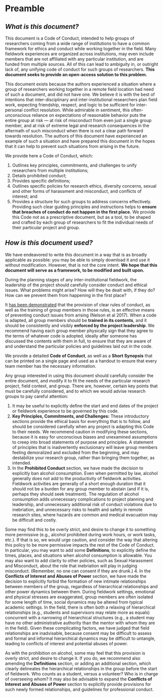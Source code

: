 # Preamble
## _What is this document?_  
This document is a Code of Conduct, intended to help groups of researchers coming from a wide range of institutions to have a common framework for ethics and conduct while working together in the field. Many fieldwork experiences are organized across institutions, may even include members that are not affiliated with any particular institution, and are funded from multiple sources. All of this can lead to ambiguity in, or outright lack of, any unifying code of conduct for such groups of researchers. **This document seeks to provide an open-access solution to this problem.** 

This document exists because the authors experienced a situation where a group of researchers working together in a remote field location had need of such a document, and did not have one. We believe it is with the best of intentions that inter-disciplinary and inter-institutional researchers plan field work, expecting friendship, respect, and logic to be sufficient for inter-personal conflict resolution. While admirable in sentiment, this often-unconscious reliance on expectations of reasonable behavior puts the entire group at risk — at risk of misconduct from even just a single group member, and at risk of extreme legal and research consequences in the aftermath of such misconduct when there is not a clear path forward towards resolution. The authors of this document have experienced an example of such a situation and have prepared this document in the hopes that it can help to prevent such situations from arising in the future. 

We provide here a Code of Conduct, which: 
1. Outlines key principles, commitments, and challenges to unify researchers from multiple institutions; 
2. Details prohibited conduct; 
3. Provides specific definitions; 
4. Outlines specific policies for research ethics, diversity concerns, sexual and other forms of harassment and misconduct, and conflicts of interest; and
5. Provides a structure for such groups to address concerns effectively. 
Providing such clear guiding principles and instructions helps to **ensure that breaches of conduct do not happen in the first place.** We provide this Code not as a prescriptive document, but as a tool, to be shaped and crafted by each group of researchers to fit the individual needs of their particular project and group. 

## _How is this document used?_
We have endeavored to write this document in a way that is as broadly applicable as possible: you may be able to simply download it and use it without modification. However, that is not the core intent. **We hope that this document will serve as a framework, to be modified and built upon.**

During the planning stages of any inter-institutional fieldwork, the leadership of the project should carefully consider conduct and ethical issues. What problems might arise? How will they be dealt with, if they do? How can we prevent them from happening in the first place? 

It [has been demonstrated](https://anthrosource.onlinelibrary.wiley.com/doi/10.1111/aman.12929) that the provision of clear rules of conduct, as well as the training of group members in those rules, is an effective means of preventing conduct issues from arising (Nelson et al 2017). When a code is adapted, all group members should be **trained in its contents**, and it should be consistently and visibly **enforced by the project leadership**. We recommend having each group member physically sign that they agree to the terms of whatever code is adopted, ideally after someone has discussed the contents with them in full, to ensure that they are aware of and understand the particular policies and guidelines laid out in the code. 

We provide a detailed **Code of Conduct**, as well as a **Short Synopsis** that can be printed on a single page and used as a handout to ensure that every team member has the necessary information. 

Any group interested in using this document should carefully consider the entire document, and modify it to fit the needs of the particular research project, field context, and group. There are, however, certain key points that must be carefully considered, and to which we would advise research groups to pay careful attention: 

1. It may be useful to explicitly define the start and end dates of the project or fieldwork experience to be governed by this code.
2. **Key Principles, Commitments, and Challenges:** These introductory sections provide the ethical basis for everything that is to follow, and should be considered carefully when any project is adapting this Code to their needs. We recommend caution in modifying these sections, because it is easy for unconscious biases and unexamined assumptions to creep into broad statements of purpose and principles. A statement of principles that is inadvertently exclusionary will leave group members feeling demoralized and excluded from the beginning, and may destabilize your research group, rather than bringing them together, as intended. 
3. In the **Prohibited Conduct** section, we have made the decision to explicitly ban alcohol consumption. Even when permitted by law, alcohol generally does not add to the productivity of fieldwork activities. Fieldwork activities are generally of a short enough duration that it should not be a burden for any group member to abstain (and if it is, perhaps they should seek treatment). The regulation of alcohol consumption adds unnecessary complications to project planning and leadership, and unnecessary additional risk of conduct violations due to inebriation, and unnecessary risks to health and safety in remote research sites, where hazards are common and medical evacuation may be difficult and costly. 

  Some may find this to be overly strict, and desire to change it to something more permissive (e.g., alcohol prohibited during work hours, or work tasks, etc.). If that is so, we would urge caution, and consider the way that altering this policy to be more permissive impacts the rest of the Code of Conduct. In particular, you may want to add some **Definitions**, to explicitly define the times, places, and situations when alcohol consumption is allowable. You may also want to add clarity to other policies, such as Sexual Harassment and Misconduct, about the role that inebriation will play in judging misconduct. (Remember, no one can consent if they are drunk.) 
4. In the **Conflicts of Interest and Abuses of Power** section, we have made the decision to explicitly forbid the formation of new intimate relationships between members of the group, regardless of hierarchical relationships and other power dynamics between them. During fieldwork settings, emotional and physical stresses are exaggerated, group members are often isolated for some length of time, social dynamics may be altered from typical academic settings. In the field, there is often both a relaxing of hierarchical relationships (e.g., students and supervisors may relate more as equals) concurrent with a narrowing of hierarchical structures (e.g., a student may have no other administrative authority than the mentor with whom they are in the field). Given these complicating factors, we have judged that field relationships are inadvisable, because consent may be difficult to assess and formal and informal hierarchical dynamics may be difficult to untangle, leading to conflicts of interest and potential abuses of power. 

  As with the prohibition on alcohol, some may feel that this provision is overly strict, and desire to change it. If you do, we recommend also amending the **Definitions** section, or adding an additional section, which clearly delineates the hierarchical relationships in the group before the start of fieldwork. Who counts as a student, versus a volunteer? Who is in charge of overseeing whom? It may also be advisable to expand the **Conflicts of Interest and Abuses of Power** section to explicitly provide provisions for such newly formed relationships, and guidelines for professional conduct.
